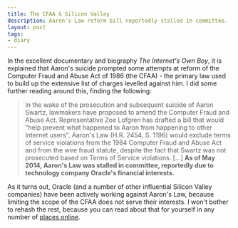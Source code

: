 ```yaml
---
title: The CFAA & Silicon Valley
description: Aaron's Law reform bill reportedly stalled in committee.
layout: post
tags: 
- diary
---
```

In the excellent documentary and biography *The Internet's Own Boy*, it is explained that Aaron's suicide prompted some attempts at reform of the Computer Fraud and Abuse Act of 1986 (the CFAA) - the primary law used to build up the extensive list of charges levelled against him. I did some further reading around this, finding the following:

> In the wake of the prosecution and subsequent suicide of Aaron Swartz, lawmakers have proposed to amend the Computer Fraud and Abuse Act. Representative Zoe Lofgren has drafted a bill that would "help prevent what happened to Aaron from happening to other Internet users". Aaron's Law (H.R. 2454, S. 1196) would exclude terms of service violations from the 1984 Computer Fraud and Abuse Act and from the wire fraud statute, despite the fact that Swartz was not prosecuted based on Terms of Service violations. [...] **As of May 2014, Aaron's Law was stalled in committee, reportedly due to technology company Oracle's financial interests.**

As it turns out, Oracle (and a number of other influential Silicon Valley companies) have been actively working against Aaron's Law, because limiting the scope of the CFAA does not serve their interests. I won't bother to rehash the rest, because you can read about that for yourself in any number of [places online][oracle-against-cfaa-reform].

[oracle-against-cfaa-reform]: https://www.techdirt.com/articles/20130411/15571022683/shameful-tech-companies-fighting-against-necessary-cfaa-reform-cispa-fixes.shtml